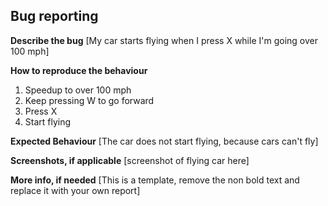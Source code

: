 ## Bug reporting

**Describe the bug**
[My car starts flying when I press X while I'm going over 100 mph]

**How to reproduce the behaviour**
1. Speedup to over 100 mph
2. Keep pressing W to go forward
3. Press X
4. Start flying

**Expected Behaviour**
[The car does not start flying, because cars can't fly]

**Screenshots, if applicable**
[screenshot of flying car here]

**More info, if needed**
[This is a template, remove the non bold text and replace it with your own report]
